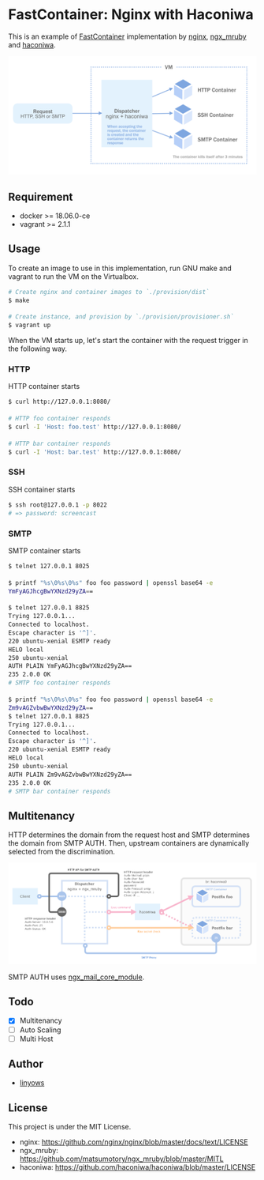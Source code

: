 FastContainer: Nginx with Haconiwa
==

This is an example of [FastContainer][fastcontainer] implementation by [nginx][nginx], [ngx_mruby][ngx_mruby] and [haconiwa][haconiwa].

[fastcontainer]: https://speakerdeck.com/matsumoto_r/fastcontainer-at-iot38
[nginx]: https://github.com/nginx/nginx
[ngx_mruby]: https://github.com/matsumotory/ngx_mruby
[haconiwa]: https://github.com/haconiwa/haconiwa

![overview](misc/overview-fig.png)

Requirement
--

- docker >= 18.06.0-ce
- vagrant >= 2.1.1

Usage
--

To create an image to use in this implementation, run GNU make and vagrant to run the VM on the Virtualbox.

```sh
# Create nginx and container images to `./provision/dist`
$ make

# Create instance, and provision by `./provision/provisioner.sh`
$ vagrant up
```

When the VM starts up, let's start the container with the request trigger in the following way.

### HTTP

HTTP container starts

```sh
$ curl http://127.0.0.1:8080/

# HTTP foo container responds
$ curl -I 'Host: foo.test' http://127.0.0.1:8080/

# HTTP bar container responds
$ curl -I 'Host: bar.test' http://127.0.0.1:8080/
```

### SSH

SSH container starts

```sh
$ ssh root@127.0.0.1 -p 8022
# => password: screencast
```

### SMTP

SMTP container starts

```sh
$ telnet 127.0.0.1 8025

$ printf "%s\0%s\0%s" foo foo password | openssl base64 -e
YmFyAGJhcgBwYXNzd29yZA==

$ telnet 127.0.0.1 8825
Trying 127.0.0.1...
Connected to localhost.
Escape character is '^]'.
220 ubuntu-xenial ESMTP ready
HELO local
250 ubuntu-xenial
AUTH PLAIN YmFyAGJhcgBwYXNzd29yZA==
235 2.0.0 OK
# SMTP foo container responds

$ printf "%s\0%s\0%s" foo foo password | openssl base64 -e
Zm9vAGZvbwBwYXNzd29yZA==
$ telnet 127.0.0.1 8825
Trying 127.0.0.1...
Connected to localhost.
Escape character is '^]'.
220 ubuntu-xenial ESMTP ready
HELO local
250 ubuntu-xenial
AUTH PLAIN Zm9vAGZvbwBwYXNzd29yZA==
235 2.0.0 OK
# SMTP bar container responds
```

Multitenancy
--

HTTP determines the domain from the request host and SMTP determines the domain from SMTP AUTH. Then, upstream containers are dynamically selected from the discrimination.

![multitenancy](misc/multitenancy-fig.png)

SMTP AUTH uses [ngx_mail_core_module](http://nginx.org/en/docs/mail/ngx_mail_core_module.html).

Todo
--

- [x] Multitenancy
- [ ] Auto Scaling
- [ ] Multi Host

Author
--

- [linyows][linyows]

[linyows]: https://github.com/linyows

License
--

This project is under the MIT License.

- nginx: https://github.com/nginx/nginx/blob/master/docs/text/LICENSE
- ngx_mruby: https://github.com/matsumotory/ngx_mruby/blob/master/MITL
- haconiwa: https://github.com/haconiwa/haconiwa/blob/master/LICENSE

